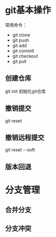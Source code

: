 
# git基本操作
常用命令：
* git clone
* git push
* git add
* git commit
* git checkout
* git pull

## 创建仓库
git init 初始化git仓库
## 撤销提交
git reset
## 撤销远程提交
git reset --soft
## 版本回退



# 分支管理
## 合并分支
## 分支冲突

